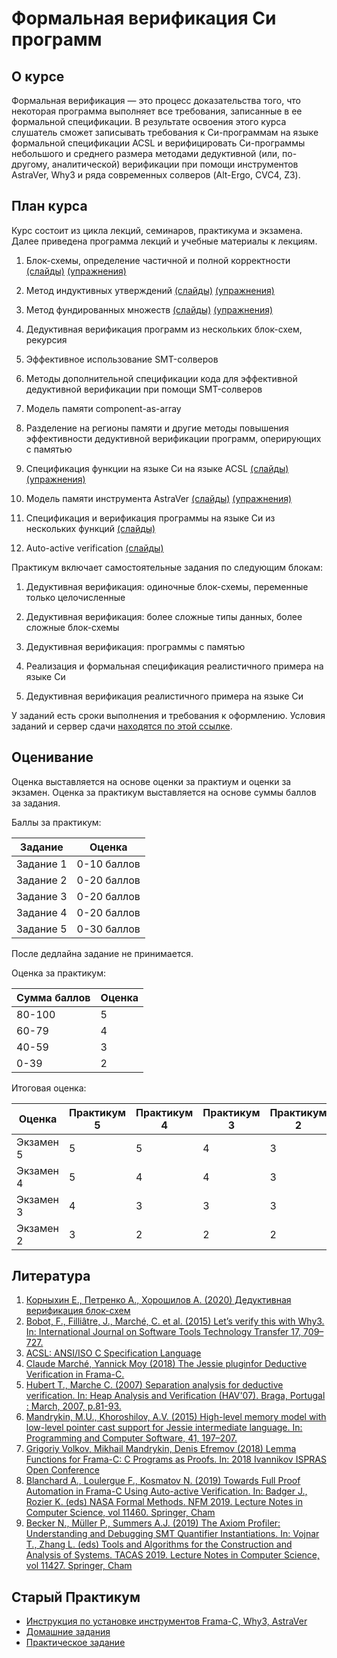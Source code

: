 # Формальная верификация Си программ

## О курсе

Формальная верификация — это процесс
доказательства того, что некоторая
программа выполняет все требования,
записанные в ее формальной
спецификации. В результате освоения
этого курса слушатель сможет
записывать требования к Си-программам
на языке формальной спецификации ACSL
и верифицировать Си-программы
небольшого и среднего размера
методами дедуктивной (или, по-другому,
аналитической) верификации при помощи
инструментов AstraVer, Why3 и ряда
современных солверов (Alt-Ergo, CVC4,
Z3).

## План курса

Курс состоит из цикла лекций,
семинаров, практикума и экзамена.
Далее приведена программа лекций
и учебные материалы к лекциям.

1. Блок-схемы, определение частичной
   и полной корректности
   [(слайды)](slides/basics/basics.pdf)
   [(упражнения)](exercises/x1.md)

1. Метод индуктивных утверждений
   [(слайды)](slides/floyd_partial/floyd_partial.pdf)
   [(упражнения)](exercises/x2.md)

1. Метод фундированных множеств
   [(слайды)](slides/floyd_term/floyd_term.pdf)
   [(упражнения)](exercises/x3.md)

1. Дедуктивная верификация программ
   из нескольких блок-схем, рекурсия

1. Эффективное использование SMT-солверов

1. Методы дополнительной спецификации
   кода для эффективной дедуктивной
   верификации при помощи SMT-солверов

1. Модель памяти component-as-array 

1. Разделение на регионы памяти и
   другие методы повышения эффективности
   дедуктивной верификации программ,
   оперирующих с памятью

1. Спецификация функции на языке Си
   на языке ACSL
   [(слайды)](slides/intro_acsl/intro_acsl.pdf)
   [(упражнения)](exercises/x4.md)

1. Модель памяти инструмента AstraVer
   [(слайды)](slides/memory_acsl/memory_acsl.pdf)
   [(упражнения)](exercises/x5.md)

1. Спецификация и верификация программы
   на языке Си из нескольких функций
   [(слайды)](slides/modules_acsl/modules_acsl.pdf)

1. Auto-active verification
   [(слайды)](slides/proof_methods/proof_methods.pdf)


Практикум включает самостоятельные
задания по следующим блокам:


1. Дедуктивная верификация: 
   одиночные блок-схемы, переменные
   только целочисленные

2. Дедуктивная верификация:
   более сложные типы данных, более
   сложные блок-схемы
 
3. Дедуктивная верификация:
   программы с памятью

4. Реализация и формальная спецификация
   реалистичного примера на языке Си

5. Дедуктивная верификация
   реалистичного примера на языке Си


У заданий есть сроки выполнения и требования к
оформлению. Условия заданий и сервер сдачи
[находятся по этой ссылке](https://ejudge.cs.msu.ru/ej/client?contest_id=156).


## Оценивание

Оценка выставляется на основе оценки
за практиум и оценки за экзамен.
Оценка за практикум выставляется
на основе суммы баллов за задания.

Баллы за практикум:

Задание   | Оценка
--------- | -----------
Задание 1 | 0-10 баллов
Задание 2 | 0-20 баллов
Задание 3 | 0-20 баллов
Задание 4 | 0-20 баллов
Задание 5 | 0-30 баллов


После дедлайна задание не принимается.


Оценка за практикум:


Сумма баллов | Оценка
------------ | ------
80-100       | 5
60-79        | 4
40-59        | 3
0-39         | 2


Итоговая оценка:


Оценка    | Практикум 5 | Практикум 4 | Практикум 3 | Практикум 2
--------- | ----------- | ----------- | ----------- | -----------
Экзамен 5 |      5      |      5      |      4      |       3
Экзамен 4 |      5      |      4      |      4      |       3
Экзамен 3 |      4      |      3      |      3      |       3
Экзамен 2 |      3      |      2      |      2      |       2



## Литература

1. [Корныхин Е., Петренко А., Хорошилов А. (2020) Дедуктивная верификация блок-схем](floyd_book/Deductive-Verification-2020.pdf)
1. [Bobot, F., Filliâtre, J., Marché, C. et al. (2015) Let’s verify this with Why3. In: International Journal on Software Tools Technology Transfer 17, 709–727.](https://link.springer.com/article/10.1007/s10009-014-0314-5)
1. [ACSL: ANSI/ISO C Specification Language](https://frama-c.com/download/acsl.pdf)
1. [Claude Marché, Yannick Moy (2018) The Jessie pluginfor Deductive Verification in Frama-C.](http://krakatoa.lri.fr/jessie.pdf)
1. [Hubert T., Marche C. (2007) Separation analysis for deductive verification. In: Heap Analysis and Verification (HAV'07). Braga, Portugal : March, 2007, p.81-93.](https://www.lri.fr/~marche/hubert07hav.pdf)
1. [Mandrykin, M.U., Khoroshilov, A.V. (2015) High-level memory model with low-level pointer cast support for Jessie intermediate language. In: Programming and Computer Software, 41, 197–207.](https://link.springer.com/article/10.1134%2FS0361768815040040)
1. [Grigoriy Volkov, Mikhail Mandrykin, Denis Efremov (2018) Lemma Functions for Frama-C: C Programs as Proofs. In: 2018 Ivannikov ISPRAS Open Conference](https://arxiv.org/abs/1811.05879)
1. [Blanchard A., Loulergue F., Kosmatov N. (2019) Towards Full Proof Automation in Frama-C Using Auto-active Verification. In: Badger J., Rozier K. (eds) NASA Formal Methods. NFM 2019. Lecture Notes in Computer Science, vol 11460. Springer, Cham](https://allan-blanchard.fr/publis/blk_nfm_2019.pdf)
1. [Becker N., Müller P., Summers A.J. (2019) The Axiom Profiler: Understanding and Debugging SMT Quantifier Instantiations. In: Vojnar T., Zhang L. (eds) Tools and Algorithms for the Construction and Analysis of Systems. TACAS 2019. Lecture Notes in Computer Science, vol 11427. Springer, Cham](https://link.springer.com/chapter/10.1007/978-3-030-17462-0_6)

## Старый Практикум

* [Инструкция по установке инструментов Frama-C, Why3, AstraVer](https://forge.ispras.ru/projects/astraver/wiki)
* [Домашние задания](hw/statement.md)
* [Практическое задание](project/statement.md)
